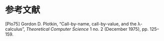 # 参考文献

<link rel="stylesheet" href="../index.css">

<p class="ref">
    <a name="Plo75"></a>
    [Plo75] Gordon D. Plotkin, “Call-by-name, call-by-value, and the λ-calculus”, <i>Theoretical Computer Science</i> 1 no. 2 (December 1975), pp. 125–159.
</p>
